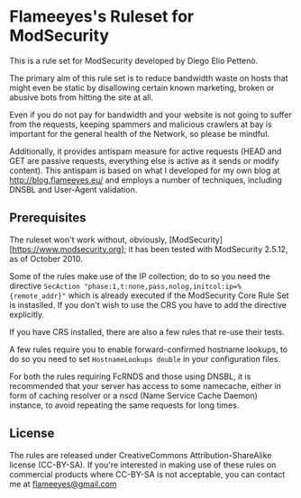 Flameeyes's Ruleset for ModSecurity
===================================

This is a rule set for ModSecurity developed by Diego Elio Pettenò.

The primary aim of this rule set is to reduce bandwidth waste on hosts
that might even be static by disallowing certain known marketing,
broken or abusive bots from hitting the site at all.

Even if you do not pay for bandwidth and your website is not going to
suffer from the requests, keeping spammers and malicious crawlers at
bay is important for the general health of the Network, so please be
mindful.

Additionally, it provides antispam measure for active requests (HEAD
and GET are passive requests, everything else is active as it sends or
modify content). This antispam is based on what I developed for my own
blog at http://blog.flameeyes.eu/ and employs a number of techniques,
including DNSBL and User-Agent validation.

Prerequisites
-------------

The ruleset won't work without, obviously,
[ModSecurity][https://www.modsecurity.org]; it has been tested with
ModSecurity 2.5.12, as of October 2010.

Some of the rules make use of the IP collection; do to so you need the
directive
`SecAction "phase:1,t:none,pass,nolog,initcol:ip=%{remote_addr}"`
which is already executed if the ModSecurity Core Rule Set is
instaslled. If you don't wish to use the CRS you have to add the
directive explicitly.

If you have CRS installed, there are also a few rules that re-use
their tests.

A few rules require you to enable forward-confirmed hostname
lookups, to do so you need to set `HostnameLookups double` in your
configuration files.

For both the rules requiring FcRNDS and those using DNSBL, it is
recommended that your server has access to some namecache, either in
form of caching resolver or a nscd (Name Service Cache Daemon)
instance, to avoid repeating the same requests for long times.

License
-------

The rules are released under CreativeCommons Attribution-ShareAlike
license (CC-BY-SA). If you're interested in making use of these rules
on commercial products where CC-BY-SA is not acceptable, you can
contact me at flameeyes@gmail.com
